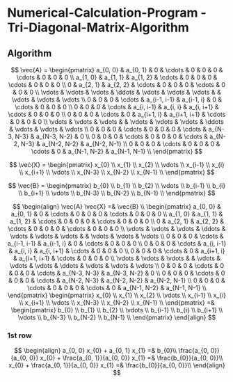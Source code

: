 # Numerical-Calculation-Program - Tri-Diagonal-Matrix-Algorithm
## Algorithm


$$
\vec{A} =
\begin{pmatrix}
	a_{0, 0}	& a_{0, 1}	& 0		& \cdots	& 0		& 0		& 0		& \cdots	& 0		& 0		& 0		\\
	a_{1, 0}	& a_{1, 1}	& a_{1, 2}	& \cdots	& 0		& 0		& 0		& \cdots	& 0		& 0		& 0		\\
	0		& a_{2, 1}	& a_{2, 2}	& \cdots	& 0		& 0		& 0		& \cdots	& 0		& 0		& 0		\\
	\vdots		& \vdots	& \vdots	& \ddots	& \vdots	& \vdots	& \vdots	& 		& \vdots	& \vdots	& \vdots	\\
	0		& 0		& 0		& \cdots	& a_{i-1, i-1}	& a_{i-1, i}	& 0		& \cdots	& 0		& 0		& 0		\\
	0		& 0		& 0		& \cdots	& a_{i, i-1}	& a_{i, i}	& a_{i, i+1}	& \cdots	& 0		& 0		& 0		\\
	0		& 0		& 0		& \cdots	& 0		& a_{i+1, i}	& a_{i+1, i+1}	& \cdots	& 0		& 0		& 0		\\
	\vdots		& \vdots	& \vdots	& 		& \vdots	& \vdots	& \vdots	& \ddots	& \vdots	& \vdots	& \vdots	\\
	0		& 0		& 0		& \cdots	& 0		& 0		& 0		& \cdots	& a_{N-3, N-3}	& a_{N-3, N-2}	& 0		\\
	0		& 0		& 0		& \cdots	& 0		& 0		& 0		& \cdots	& a_{N-2, N-3}	& a_{N-2, N-2}	& a_{N-2, N-1}	\\
	0		& 0		& 0		& \cdots	& 0		& 0		& 0		& \cdots	& 0		& a_{N-1, N-2}	& a_{N-1, N-1}	\\
\end{pmatrix}
$$

$$
\vec{X} =
\begin{pmatrix}
	x_{0}	\\
	x_{1}	\\
	x_{2}	\\
	\vdots	\\
	x_{i-1}	\\
	x_{i}	\\
	x_{i+1}	\\
	\vdots	\\
	x_{N-3}	\\
	x_{N-2}	\\
	x_{N-1}	\\
\end{pmatrix}
$$

$$
\vec{B} =
\begin{pmatrix}
	b_{0}	\\
	b_{1}	\\
	b_{2}	\\
	\vdots	\\
	b_{i-1}	\\
	b_{i}	\\
	b_{i+1}	\\
	\vdots	\\
	b_{N-3}	\\
	b_{N-2}	\\
	b_{N-1}	\\
\end{pmatrix}
$$

$$
\begin{align}
	\vec{A} \vec{X} =& \vec{B} \\
	\begin{pmatrix}
		a_{0, 0}	& a_{0, 1}	& 0		& \cdots	& 0		& 0		& 0		& \cdots	& 0		& 0		& 0		\\
		a_{1, 0}	& a_{1, 1}	& a_{1, 2}	& \cdots	& 0		& 0		& 0		& \cdots	& 0		& 0		& 0		\\
		0		& a_{2, 1}	& a_{2, 2}	& \cdots	& 0		& 0		& 0		& \cdots	& 0		& 0		& 0		\\
		\vdots		& \vdots	& \vdots	& \ddots	& \vdots	& \vdots	& \vdots	& 		& \vdots	& \vdots	& \vdots	\\
		0		& 0		& 0		& \cdots	& a_{i-1, i-1}	& a_{i-1, i}	& 0		& \cdots	& 0		& 0		& 0		\\
		0		& 0		& 0		& \cdots	& a_{i, i-1}	& a_{i, i}	& a_{i, i+1}	& \cdots	& 0		& 0		& 0		\\
		0		& 0		& 0		& \cdots	& 0		& a_{i+1, i}	& a_{i+1, i+1}	& \cdots	& 0		& 0		& 0		\\
		\vdots		& \vdots	& \vdots	& 		& \vdots	& \vdots	& \vdots	& \ddots	& \vdots	& \vdots	& \vdots	\\
		0		& 0		& 0		& \cdots	& 0		& 0		& 0		& \cdots	& a_{N-3, N-3}	& a_{N-3, N-2}	& 0		\\
		0		& 0		& 0		& \cdots	& 0		& 0		& 0		& \cdots	& a_{N-2, N-3}	& a_{N-2, N-2}	& a_{N-2, N-1}	\\
		0		& 0		& 0		& \cdots	& 0		& 0		& 0		& \cdots	& 0		& a_{N-1, N-2}	& a_{N-1, N-1}	\\
	\end{pmatrix}
	\begin{pmatrix}
		x_{0}	\\
		x_{1}	\\
		x_{2}	\\
		\vdots	\\
		x_{i-1}	\\
		x_{i}	\\
		x_{i+1}	\\
		\vdots	\\
		x_{N-3}	\\
		x_{N-2}	\\
		x_{N-1}	\\
	\end{pmatrix}
	=&
	\begin{pmatrix}
		b_{0}	\\
		b_{1}	\\
		b_{2}	\\
		\vdots	\\
		b_{i-1}	\\
		b_{i}	\\
		b_{i+1}	\\
		\vdots	\\
		b_{N-3}	\\
		b_{N-2}	\\
		b_{N-1}	\\
	\end{pmatrix}
\end{align}
$$

### 1st row
$$
\begin{align}
	a_{0, 0} x_{0} + a_{0, 1} x_{1} =& b_{0}\\
	\frac{a_{0, 0}}{a_{0, 0}} x_{0} + \frac{a_{0, 1}}{a_{0, 0}} x_{1} =& \frac{b_{0}}{a_{0, 0}}\\
	x_{0} + \frac{a_{0, 1}}{a_{0, 0}} x_{1} =& \frac{b_{0}}{a_{0, 0}}\\
\end{align}
$$
